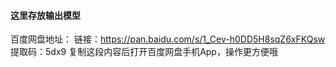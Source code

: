 #### 这里存放输出模型

百度网盘地址： 
链接：https://pan.baidu.com/s/1_Cev-h0DD5H8sqZ6xFKQsw 
提取码：5dx9 
复制这段内容后打开百度网盘手机App，操作更方便哦 
